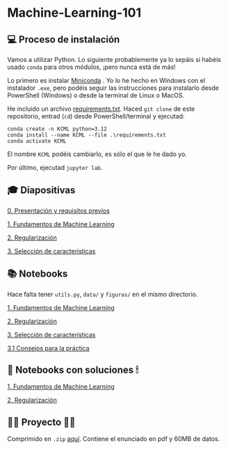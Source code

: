 # Machine-Learning-101

## 💻 Proceso de instalación
Vamos a utilizar Python. Lo siguiente probablemente ya lo sepáis si habéis usado `conda` para otros módulos, ¡pero nunca está de más!

Lo primero es instalar [Miniconda](https://docs.anaconda.com/miniconda/install/) .
Yo lo he hecho en Windows con el instalador `.exe`, pero podéis seguir las instrucciones para instalarlo desde PowerShell (Windows)
o desde la terminal de Linux o MacOS.

He incluido un archivo [requirements.txt](requirements.txt).
Haced `git clone` de este repositorio, entrad (`cd`) desde PowerShell/terminal y ejecutad:
```shell
conda create -n KCML python=3.12
conda install --name KCML --file .\requirements.txt
conda activate KCML
```
El nombre `KCML` podéis cambiarlo, es sólo el que le he dado yo.

Por último, ejecutad `jupyter lab`.

## 🎓 Diapositivas

[0. Presentación y requisitos previos](0.%20Presentación%20y%20requisitos%20previos.pdf)

[1. Fundamentos de Machine Learning](1.%20Fundamentos%20de%20Machine%20Learning.pdf)

[2. Regularización](2.%20Regularización.pdf)

[3. Selección de características](3.%20Selección%20de%20características.pdf)

## 📚 Notebooks
Hace falta tener `utils.py`, `data/` y `figuras/` en el mismo directorio.

[1. Fundamentos de Machine Learning](1.%20Fundamentos%20de%20Machine%20Learning.ipynb)

[2. Regularización](2.%20Regularización.ipynb)

[3. Selección de características](3.%20Selección%20de%20características.ipynb)

[3.1 Consejos para la práctica](3.1%20Ayuda%20para%20la%20práctica_%20análisis%20exploratorio.ipynb)

## 📖 Notebooks con soluciones 🕯
[1. Fundamentos de Machine Learning](1.%20Fundamentos%20de%20Machine%20Learning-Soluciones.ipynb)

[2. Regularización](2.%20Regularización-Soluciones.ipynb)

## 👷‍♀️ Proyecto 👷‍♂️
Comprimido en `.zip` [aquí](Proyecto.zip). Contiene el enunciado en pdf y 60MB de datos.
